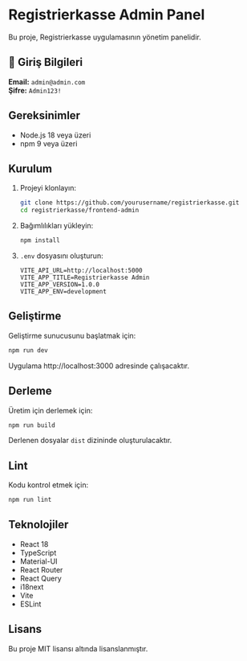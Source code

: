 # Registrierkasse Admin Panel

Bu proje, Registrierkasse uygulamasının yönetim panelidir.

## 🔐 Giriş Bilgileri
**Email:** `admin@admin.com`  
**Şifre:** `Admin123!`

## Gereksinimler

- Node.js 18 veya üzeri
- npm 9 veya üzeri

## Kurulum

1. Projeyi klonlayın:
   ```bash
   git clone https://github.com/yourusername/registrierkasse.git
   cd registrierkasse/frontend-admin
   ```

2. Bağımlılıkları yükleyin:
   ```bash
   npm install
   ```

3. `.env` dosyasını oluşturun:
   ```env
   VITE_API_URL=http://localhost:5000
   VITE_APP_TITLE=Registrierkasse Admin
   VITE_APP_VERSION=1.0.0
   VITE_APP_ENV=development
   ```

## Geliştirme

Geliştirme sunucusunu başlatmak için:

```bash
npm run dev
```

Uygulama http://localhost:3000 adresinde çalışacaktır.

## Derleme

Üretim için derlemek için:

```bash
npm run build
```

Derlenen dosyalar `dist` dizininde oluşturulacaktır.

## Lint

Kodu kontrol etmek için:

```bash
npm run lint
```

## Teknolojiler

- React 18
- TypeScript
- Material-UI
- React Router
- React Query
- i18next
- Vite
- ESLint

## Lisans

Bu proje MIT lisansı altında lisanslanmıştır.

